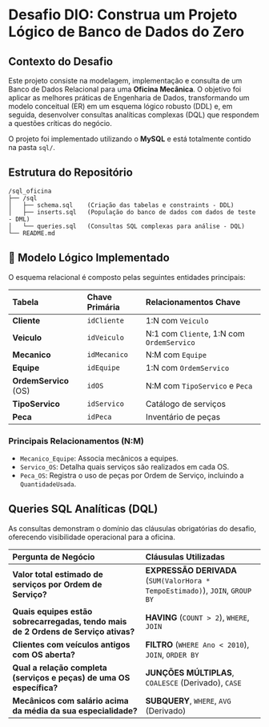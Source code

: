# Desafio DIO: Construa um Projeto Lógico de Banco de Dados do Zero

## Contexto do Desafio

Este projeto consiste na modelagem, implementação e consulta de um Banco de Dados Relacional para uma **Oficina Mecânica**. O objetivo foi aplicar as melhores práticas de Engenharia de Dados, transformando um modelo conceitual (ER) em um esquema lógico robusto (DDL) e, em seguida, desenvolver consultas analíticas complexas (DQL) que respondem a questões críticas do negócio.

O projeto foi implementado utilizando o **MySQL** e está totalmente contido na pasta `sql/`.

## Estrutura do Repositório

```
/sql_oficina
├── /sql
│   ├── schema.sql    (Criação das tabelas e constraints - DDL)
│   ├── inserts.sql   (População do banco de dados com dados de teste - DML)
│   └── queries.sql   (Consultas SQL complexas para análise - DQL)
└── README.md
```

## 📝 Modelo Lógico Implementado

O esquema relacional é composto pelas seguintes entidades principais:

| Tabela | Chave Primária | Relacionamentos Chave |
| :--- | :--- | :--- |
| **Cliente** | `idCliente` | 1:N com `Veiculo` |
| **Veiculo** | `idVeiculo` | N:1 com `Cliente`, 1:N com `OrdemServico` |
| **Mecanico** | `idMecanico` | N:M com `Equipe` |
| **Equipe** | `idEquipe` | 1:N com `OrdemServico` |
| **OrdemServico** (OS) | `idOS` | N:M com `TipoServico` e `Peca` |
| **TipoServico** | `idServico` | Catálogo de serviços |
| **Peca** | `idPeca` | Inventário de peças |

### Principais Relacionamentos (N:M)

* `Mecanico_Equipe`: Associa mecânicos a equipes.
* `Servico_OS`: Detalha quais serviços são realizados em cada OS.
* `Peca_OS`: Registra o uso de peças por Ordem de Serviço, incluindo a `QuantidadeUsada`.

## Queries SQL Analíticas (DQL)

As consultas demonstram o domínio das cláusulas obrigatórias do desafio, oferecendo visibilidade operacional para a oficina.

| Pergunta de Negócio | Cláusulas Utilizadas |
| :--- | :--- |
| **Valor total estimado de serviços por Ordem de Serviço?** | **EXPRESSÃO DERIVADA** (`SUM(ValorHora * TempoEstimado)`), `JOIN`, `GROUP BY` |
| **Quais equipes estão sobrecarregadas, tendo mais de 2 Ordens de Serviço ativas?** | **HAVING** (`COUNT > 2`), `WHERE`, `JOIN` |
| **Clientes com veículos antigos com OS aberta?** | **FILTRO** (`WHERE Ano < 2010`), `JOIN`, `ORDER BY` |
| **Qual a relação completa (serviços e peças) de uma OS específica?** | **JUNÇÕES MÚLTIPLAS**, `COALESCE` (Derivado), `CASE` |
| **Mecânicos com salário acima da média da sua especialidade?** | **SUBQUERY**, `WHERE`, `AVG` (Derivado) |
